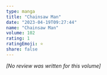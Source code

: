 ```yaml
---
type: manga
title: "Chainsaw Man"
date: "2023-04-19T09:27:44"
name: "Chainsaw Man"
volume: 102
rating: 1
ratingEmoji: ⭐️
share: false
---
```


*[No review was written for this volume]*

